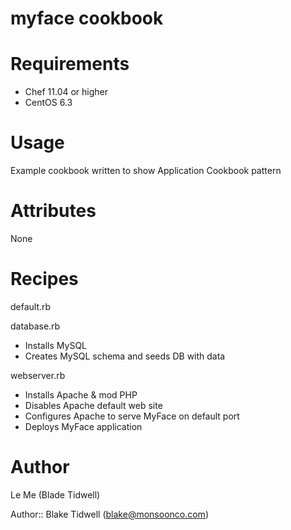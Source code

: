 # myface cookbook

# Requirements
* Chef 11.04 or higher
* CentOS 6.3

# Usage
Example cookbook written to show Application Cookbook pattern

# Attributes
None

# Recipes
default.rb

database.rb
* Installs MySQL
* Creates MySQL schema and seeds DB with data

webserver.rb
* Installs Apache & mod PHP
* Disables Apache default web site
* Configures Apache to serve MyFace on default port
* Deploys MyFace application

# Author
Le Me (Blade Tidwell)

Author:: Blake Tidwell (blake@monsoonco.com)
